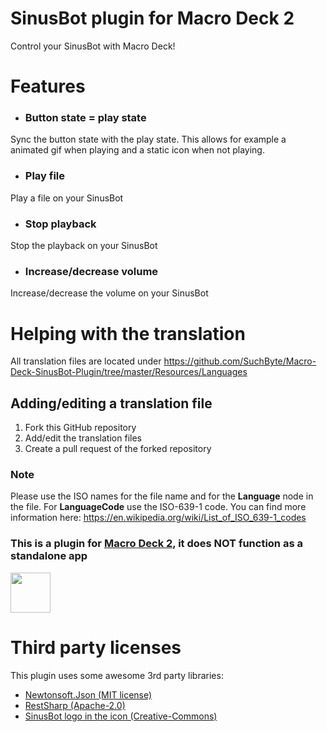 # SinusBot plugin for Macro Deck 2
Control your SinusBot with Macro Deck!

# Features
- ### Button state = play state
Sync the button state with the play state. This allows for example a animated gif when playing and a static icon when not playing.
- ### Play file
Play a file on your SinusBot
- ### Stop playback
Stop the playback on your SinusBot
- ### Increase/decrease volume
Increase/decrease the volume on your SinusBot

# Helping with the translation
All translation files are located under https://github.com/SuchByte/Macro-Deck-SinusBot-Plugin/tree/master/Resources/Languages
## Adding/editing a translation file
1. Fork this GitHub repository
2. Add/edit the translation files
3. Create a pull request of the forked repository
### Note
Please use the ISO names for the file name and for the __Language__ node in the file. For __LanguageCode__ use the ISO-639-1 code. You can find more information here: https://en.wikipedia.org/wiki/List_of_ISO_639-1_codes

### This is a plugin for [Macro Deck 2](https://github.com/SuchByte/Macro-Deck), it does NOT function as a standalone app
<img height="64px" src="https://macrodeck.org/images/works_with_macrodeck2.png" />


# Third party licenses
This plugin uses some awesome 3rd party libraries:
- [Newtonsoft.Json (MIT license)](https://www.newtonsoft.com/json)
- [RestSharp (Apache-2.0)](https://restsharp.dev/)
- [SinusBot logo in the icon (Creative-Commons)](https://de.m.wikipedia.org/wiki/Datei:SinusBot.png)
